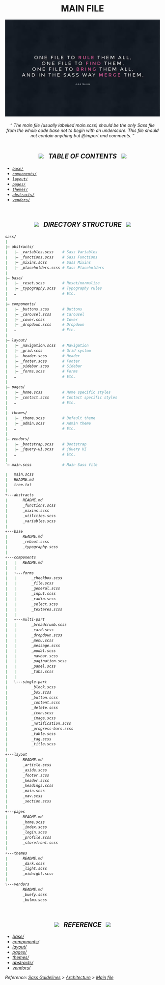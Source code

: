 <h1 class="hero__subject--placeholder" align="center">
  <b>MAIN FILE</b>
</h1>

<div class="hero__main--placeholder" align="center">
  <img
  src="../../media/images/vendors/uk__sass-quote.png"
  alt="placeholder main hero image"
  width="800px"
  />
  <br />
  <br />
  <q>
    <i>
    The main file (usually labelled main.scss) should be the only Sass file from the whole code base not to begin with an underscore. This file should not contain anything but @import and comments.
    <i/>
  </q>
  <br />
</div>

<br/>
<h2 class="heading__subcat-title--placeholder---v01" align="center">
  <img src="https://image.flaticon.com/icons/png/128/1636/1636053.png" width="24px" /> &nbsp; <b>TABLE OF CONTENTS</b> &nbsp; <img src="https://image.flaticon.com/icons/png/128/1636/1636053.png" width="24px" />
</h2>

- [`base/`](base/)
- [`components/`](components/)
- [`layout/`](layout/)
- [`pages/`](pages/)
- [`themes/`](themes/)
- [`abstracts/`](abstracts/)
- [`vendors/`](vendors/)

<br/>
<h2 class="heading__subcat-title--placeholder---v01" align="center">
  <img src="https://image.flaticon.com/icons/png/128/1636/1636053.png" width="24px" /> &nbsp; <b>DIRECTORY STRUCTURE</b> &nbsp; <img src="https://image.flaticon.com/icons/png/128/1636/1636053.png" width="24px" />
</h2>

```bash
sass/
|
|– abstracts/
|   |– _variables.scss    # Sass Variables
|   |– _functions.scss    # Sass Functions
|   |– _mixins.scss       # Sass Mixins
|   |– _placeholders.scss # Sass Placeholders
|
|– base/
|   |– _reset.scss        # Reset/normalize
|   |– _typography.scss   # Typography rules
|   …                     # Etc.
|
|– components/
|   |– _buttons.scss      # Buttons
|   |– _carousel.scss     # Carousel
|   |– _cover.scss        # Cover
|   |– _dropdown.scss     # Dropdown
|   …                     # Etc.
|
|– layout/
|   |– _navigation.scss   # Navigation
|   |– _grid.scss         # Grid system
|   |– _header.scss       # Header
|   |– _footer.scss       # Footer
|   |– _sidebar.scss      # Sidebar
|   |– _forms.scss        # Forms
|   …                     # Etc.
|
|– pages/
|   |– _home.scss         # Home specific styles
|   |– _contact.scss      # Contact specific styles
|   …                     # Etc.
|
|– themes/
|   |– _theme.scss        # Default theme
|   |– _admin.scss        # Admin theme
|   …                     # Etc.
|
|– vendors/
|   |– _bootstrap.scss    # Bootstrap
|   |– _jquery-ui.scss    # jQuery UI
|   …                     # Etc.
|
`– main.scss              # Main Sass file
```

```bash
|   main.scss
|   README.md
|   tree.txt
|   
+---abstracts
|       README.md
|       _functions.scss
|       _mixins.scss
|       _utilities.scss
|       _variables.scss
|       
+---base
|       README.md
|       _reboot.scss
|       _typography.scss
|       
+---components
|   |   README.md
|   |   
|   +---forms
|   |       _checkbox.scss
|   |       _file.scss
|   |       _general.scss
|   |       _input.scss
|   |       _radio.scss
|   |       _select.scss
|   |       _textarea.scss
|   |       
|   +---multi-part
|   |       _breadcrumb.scss
|   |       _card.scss
|   |       _dropdown.scss
|   |       _menu.scss
|   |       _message.scss
|   |       _modal.scss
|   |       _navbar.scss
|   |       _pagination.scss
|   |       _panel.scss
|   |       _tabs.scss
|   |       
|   \---single-part
|           _block.scss
|           _box.scss
|           _button.scss
|           _content.scss
|           _delete.scss
|           _icon.scss
|           _image.scss
|           _notification.scss
|           _progress-bars.scss
|           _table.scss
|           _tag.scss
|           _title.scss
|           
+---layout
|       README.md
|       _article.scss
|       _aside.scss
|       _footer.scss
|       _header.scss
|       _headings.scss
|       _main.scss
|       _nav.scss
|       _section.scss
|       
+---pages
|       README.md
|       _home.scss
|       _index.scss
|       _login.scss
|       _profile.scss
|       _storefront.scss
|       
+---themes
|       README.md
|       _dark.scss
|       _light.scss
|       _midnight.scss
|       
\---vendors
        README.md
        _buefy.scss
        _bulma.scss
```


<br/>
<h2 class="heading__subcat-title--placeholder---v01" align="center">
  <img src="https://image.flaticon.com/icons/png/128/1636/1636053.png" width="24px" /> &nbsp; <b>REFERENCE</b> &nbsp; <img src="https://image.flaticon.com/icons/png/128/1636/1636053.png" width="24px" />
</h2>

- [base/](http://sass-guidelin.es/#base-folder)
- [components/](http://sass-guidelin.es/#components-folder)
- [layout/](http://sass-guidelin.es/#layout-folder)
- [pages/](http://sass-guidelin.es/#pages-folder)
- [themes/](http://sass-guidelin.es/#themes-folder)
- [abstracts/](http://sass-guidelin.es/#abstracts-folder)
- [vendors/](http://sass-guidelin.es/#vendors-folder)

Reference: [Sass Guidelines](http://sass-guidelin.es/) > [Architecture](http://sass-guidelin.es/#architecture) > [Main file](http://sass-guidelin.es/#main-file)
